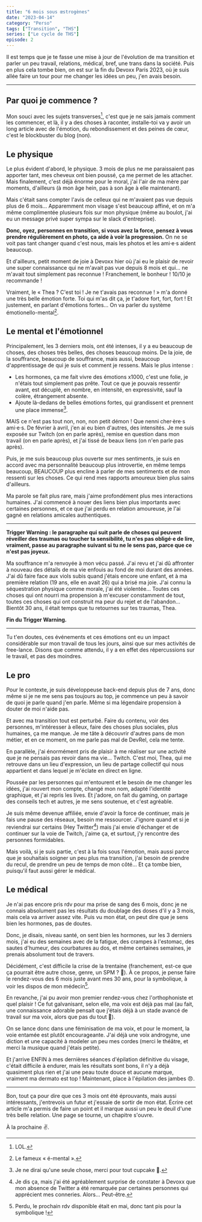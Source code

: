 ```yaml
---
title: "6 mois sous œstrogènes"
date: "2023-04-14"
category: "Perso" 
tags: ["Transition", "THS"]
series: ["Le cycle de THS"]
episode: 2
---
```


Il est temps que je te fasse une mise à jour de l'évolution de ma transition et
parler un peu travail, relations, médical, bref, une trans dans la société. Puis
en plus cela tombe bien, on est sur la fin du Devoxx Paris 2023, où je suis
allée faire un tour pour me changer les idées un peu, j'en avais besoin.

---

## Par quoi je commence ?

Mon souci avec les sujets transverses[^transverse], c'est que je ne sais jamais
comment les commencer, et là, il y a des choses à raconter, installe-toi va y
avoir un long article avec de l'émotion, du rebondissement et des peines de
cœur, c'est le blockbuster du blog (non).

[^transverse]: LOL.

## Le physique

Le plus évident d'abord, le physique. 3 mois de plus ne me paraissaient pas
apporter tant, mes cheveux ont bien poussé, ça me permet de les attacher. Mais
finalement, c'est déjà énorme pour le moral, j'ai l'air de ma mère par moments,
d'ailleurs (à mon âge hein, pas à son âge à elle maintenant).

Mais c'était sans compter l'avis de celleux qui ne m'avaient pas vue depuis plus
de 6 mois... Apparemment mon visage s'est beaucoup affiné, et on m'a même
complimentée plusieurs fois sur mon physique (même au boulot, j'ai eu un message
privé super sympa sur le slack d'entreprise).

**Donc, oyez, personnes en transition, si vous avez la force, pensez à vous
prendre régulièrement en photo, ça aide à voir la progression.** On ne se voit
pas tant changer quand c'est nous, mais les photos et les ami·e·s aident beaucoup.

Et d'ailleurs, petit moment de joie à Devoxx hier où j'ai eu le plaisir de
revoir une super connaissance qui ne m'avait pas vue depuis 8 mois et qui... ne
m'avait tout simplement pas reconnue ! Franchement, le bonheur ! 10/10 je
recommande !

Vraiment, le « Thea ? C'est toi ! Je ne t'avais pas reconnue ! » m'a donné une
très belle émotion forte. Toi qui m'as dit ça, je t'adore fort, fort, fort ! Et
justement, en parlant d'émotions fortes... On va parler du système
émotionello-mental[^3].

[^3]: Le fameux « é-mental ».

## Le mental et l'émotionnel

Principalement, les 3 derniers mois, ont été intenses, il y a eu beaucoup de
choses, des choses très belles, des choses beaucoup moins. De la joie, de la
souffrance, beaucoup de souffrance, mais aussi, beaucoup d'apprentissage de qui
je suis et comment je ressens. Mais le plus intense :

- Les hormones, ça me fait vivre des émotions x1000, c'est une folie, je
  n'étais tout simplement pas prête. Tout ce que je pouvais ressentir avant,
  est décuplé, en nombre, en intensité, en expressivité, sauf la colère,
  étrangement absente.
- Ajoute là-dedans de belles émotions fortes, qui grandissent et prennent
  une place immense[^cupcake].

[^cupcake]: Je ne dirai qu'une seule chose, merci pour tout cupcake 💜.

MAIS ce n'est pas tout non, non, non petit démon ! Que nenni cher·ère·s ami·e·s. De
février à avril, j'en ai eu bien d'autres, des intensités. Je me suis exposée
sur Twitch (on en parle après), remise en question dans mon travail (on en
parle après), et j'ai tissé de beaux liens (on n'en parle pas après).

Puis, je me suis beaucoup plus ouverte sur mes sentiments, je suis en accord
avec ma personnalité beaucoup plus introvertie, en même temps beaucoup, BEAUCOUP
plus encline à parler de mes sentiments et de mon ressenti sur les choses. Ce
qui rend mes rapports amoureux bien plus sains d'ailleurs.

Ma parole se fait plus rare, mais j'aime profondément plus mes interactions
humaines. J'ai commencé à nouer des liens bien plus importants avec certaines
personnes, et ce que j'ai perdu en relation amoureuse, je l'ai gagné
en relations amicales authentiques.

---

**Trigger Warning : le paragraphe qui suit parle de choses qui peuvent réveiller
des traumas ou toucher ta sensibilité, tu n'es pas obligé·e de lire, vraiment,
passe au paragraphe suivant si tu ne le sens pas, parce que ce n'est pas
joyeux.**

Ma souffrance m'a renvoyée à mon vécu passé. J'ai revu et j'ai dû affronter à nouveau
des détails de ma vie enfouis au fond de moi durant des années. J'ai dû faire
face aux viols subis quand j'étais encore une enfant, et à ma première relation
(19 ans, elle en avait 26) qui a brisé ma joie. J'ai connu la séquestration
physique comme morale, j'ai été violentée... Toutes ces choses qui ont nourri ma
propension à m'excuser constamment de tout, toutes ces choses qui ont construit
ma peur du rejet et de l'abandon... Bientôt 30 ans, il était temps que tu
retournes sur tes traumas, Thea.

**Fin du Trigger Warning.**

---

Tu t'en doutes, ces événements et ces émotions ont eu un impact considérable sur
mon travail de tous les jours, ainsi que sur mes activités de free-lance. Disons
que comme attendu, il y a en effet des répercussions sur le travail, et pas des
moindres.

## Le pro

Pour le contexte, je suis développeuse back-end depuis plus de 7 ans, donc même
si je ne me sens pas toujours au top, je commence un peu à savoir de quoi je
parle quand j'en parle. Même si ma légendaire propension à douter de moi n'aide
pas.

Et avec ma transition tout est perturbé. Faire du contenu, voir des personnes,
m'intéresser à elleux, faire des choses plus sociales, plus humaines, ça me
manque. Je me tâte à découvrir d'autres pans de mon métier, et en ce moment, on
me parle pas mal de DevRel, cela me tente.

En parallèle, j'ai énormément pris de plaisir à me réaliser sur une activité que
je ne pensais pas revoir dans ma vie... Twitch. C'est moi, Thea, qui me retrouve
dans un lieu d'expression, un lieu de partage collectif qui nous appartient et
dans lequel je m'éclate en direct en ligne.

Poussée par les personnes qui m'entourent et le besoin de me changer les idées,
j'ai rouvert mon compte, changé mon nom, adapté l'identité graphique, et j'ai
repris les lives. Et j'adore, on fait du gaming, on partage des conseils tech et
autres, je me sens soutenue, et c'est agréable.

Je suis même devenue affiliée, envie d'avoir la force de continuer, mais je fais
une pause des réseaux, besoin me ressourcer. J'ignore quand et si je reviendrai
sur certains (Hey Twitter[^4]) mais j'ai envie d'échanger et de continuer sur la
voie de Twitch, j'aime ça, et surtout, j'y rencontre des personnes formidables.

[^4]: Je dis ça, mais j'ai été agréablement surprise de constater à Devoxx que
mon absence de Twitter a été remarquée par certaines personnes qui apprécient
mes conneries. Alors... Peut-être.

Mais voilà, si je suis partie, c'est à la fois sous l'émotion, mais aussi parce
que je souhaitais soigner un peu plus ma transition, j'ai besoin de prendre du
recul, de prendre un peu de temps de mon côté... Et ça tombe bien, puisqu'il
faut aussi gérer le médical.

## Le médical

Je n'ai pas encore pris rdv pour ma prise de sang des 6 mois, donc je ne connais
absolument pas les résultats du doublage des doses d'il y a 3 mois, mais cela va
arriver assez vite. Puis vu mon état, on peut dire que je sens bien les
hormones, pas de doutes.

Donc, je disais, niveau santé, on sent bien les hormones, sur les 3 derniers
mois, j'ai eu des semaines avec de la fatigue, des crampes à l'estomac, des
sautes d'humeur, des courbatures au dos, et même certaines semaines, je prenais
absolument tout de travers.

Décidément, c'est difficile la crise de la trentaine (franchement, est-ce que ça
pourrait être autre chose, genre, un SPM ? 🤡). À ce propos, je pense faire le
rendez-vous des 6 mois juste avant mes 30 ans, pour la symbolique, à voir les
dispos de mon médecin[^5].

[^5]: Perdu, le prochain rdv disponible était en mai, donc tant pis pour la
symbolique !

En revanche, j'ai pu avoir mon premier rendez-vous chez l'orthophoniste et
quel plaisir ! Ce fut galvanisant, selon elle, ma voix est déjà pas mal (au
fait, une connaissance adorable pensait que j'étais déjà à un stade avancé de
travail sur ma voix, alors que pas du tout 🥰).

On se lance donc dans une féminisation de ma voix, et pour le moment, la voie
entamée est plutôt encourageante. J'ai déjà une voix androgyne, une diction et
une capacité à modeler un peu mes cordes (merci le théâtre, et merci la musique
quand j'étais petite).

Et j'arrive ENFIN à mes dernières séances d'épilation définitive du visage,
c'était difficile à endurer, mais les résultats sont bons, il n'y a déjà
quasiment plus rien et j'ai une peau toute douce et aucune marque, vraiment ma
dermato est top ! Maintenant, place à l'épilation des jambes 😠.

---

Bon, tout ça pour dire que ces 3 mois ont été éprouvants, mais aussi
intéressants, j'entrevois un futur et j'essaie de sortir de mon état. Écrire
cet article m'a permis de faire un point et il marque aussi un peu le deuil
d'une très belle relation. Une page se tourne, un chapitre s'ouvre.

À la prochaine ✌️.
